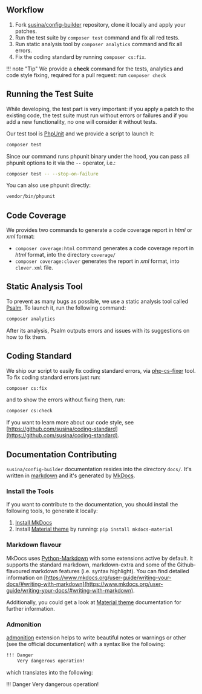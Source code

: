 ## Workflow

1. Fork [susina/config-builder](https://github.com/susina/config-builder) repository, clone it locally and apply your patches.
2. Run the test suite by `composer test` command and fix all red tests.
3. Run static analysis tool by `composer analytics` command and fix all errors.
4. Fix the coding standard by running `composer cs:fix`.

!!! note "Tip"
    We provide a __check__ command for the tests, analytics and code style fixing, required for a pull request: run `composer check`

## Running the Test Suite

While developing, the test part is very important: if you apply a patch to the existing code, the test suite must run without errors or failures and if you add a new functionality, no one will consider it without tests.

Our test tool is [PhpUnit](https://phpunit.de/) and we provide a script to launch it:

```bash
composer test
```
Since our command runs phpunit binary under the hood, you can pass all phpunit options to it via the `--` operator, i.e.:

```bash
composer test -- --stop-on-failure
```

You can also use phpunit directly:

```bash
vendor/bin/phpunit
```

## Code Coverage

We provides two commands to generate a code coverage report in _html_ or _xml_ format:

-  `composer coverage:html` command generates a code coverage report in _html_ format, into the directory `coverage/`
-  `composer coverage:clover` generates the report in _xml_ format, into `clover.xml` file.


## Static Analysis Tool

To prevent as many bugs as possible, we use a static analysis tool called [Psalm](https://psalm.dev/).
To launch it, run the following command:

```bash
composer analytics
```

After its analysis, Psalm outputs errors and issues with its suggestions on how to fix them.


## Coding Standard

We ship our script to easily fix coding standard errors, via [php-cs-fixer](https://cs.symfony.com/) tool.
To fix coding standard errors just run:

```bash
composer cs:fix
```

and to show the errors without fixing them, run:

```bash
composer cs:check
```

If you want to learn more about our code style, see [https://github.com/susina/coding-standard](https://github.com/susina/coding-standard).


## Documentation Contributing

`susina/config-builder` documentation resides into the directory `docs/`. It's written in [markdown](https://daringfireball.net/projects/markdown/) and it's generated by [MkDocs](https://www.mkdocs.org).


### Install the Tools

If you want to contribute to the documentation, you should install the following tools, to generate it locally:

1. [Install MkDocs](https://www.mkdocs.org/#installation)
2. Install [Material theme](https://squidfunk.github.io/mkdocs-material/) by running: `pip install mkdocs-material`
   

### Markdown flavour

MkDocs uses [Python-Markdown](https://python-markdown.github.io/) with some extensions active by default. It supports the standard markdown, markdown-extra and some of the Github-flavoured markdown features (i.e. syntax highlight). You can find detailed information on [https://www.mkdocs.org/user-guide/writing-your-docs/#writing-with-markdown](https://www.mkdocs.org/user-guide/writing-your-docs/#writing-with-markdown).

Additionally, you could get a look at [Material theme](https://squidfunk.github.io/mkdocs-material/) documentation for further information.


### Admonition

[admonition](https://python-markdown.github.io/extensions/admonition/) extension helps to write beautiful notes or warnings or other (see the official documentation) with a syntax like the following:

```bash
!!! Danger
    Very dangerous operation!
```

which translates into the following:

!!! Danger
    Very dangerous operation!
